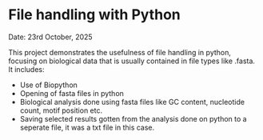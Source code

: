 # File handling with Python
Date: 23rd October, 2025

This project demonstrates the usefulness of file handling in python, focusing on biological data that is usually contained in file types like .fasta. It includes:
- Use of Biopython
- Opening of fasta files in python
- Biological analysis done using fasta files like GC content, nucleotide count, motif position etc.
- Saving selected results gotten from the analysis done on python to a seperate file, it was a txt file in this case.
